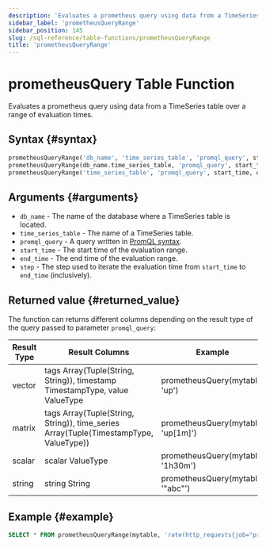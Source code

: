 ```yaml
---
description: 'Evaluates a prometheus query using data from a TimeSeries table.'
sidebar_label: 'prometheusQueryRange'
sidebar_position: 145
slug: /sql-reference/table-functions/prometheusQueryRange
title: 'prometheusQueryRange'
---
```


# prometheusQuery Table Function

Evaluates a prometheus query using data from a TimeSeries table over a range of evaluation times.

## Syntax {#syntax}

```sql
prometheusQueryRange('db_name', 'time_series_table', 'promql_query', start_time, end_time, step)
prometheusQueryRange(db_name.time_series_table, 'promql_query', start_time, end_time, step)
prometheusQueryRange('time_series_table', 'promql_query', start_time, end_time, step)
```

## Arguments {#arguments}

- `db_name` - The name of the database where a TimeSeries table is located.
- `time_series_table` - The name of a TimeSeries table.
- `promql_query` - A query written in [PromQL syntax](https://prometheus.io/docs/prometheus/latest/querying/basics/).
- `start_time` - The start time of the evaluation range.
- `end_time` - The end time of the evaluation range.
- `step` - The step used to iterate the evaluation time from `start_time` to `end_time` (inclusively).

## Returned value {#returned_value}

The function can returns different columns depending on the result type of the query passed to parameter `promql_query`:

| Result Type | Result Columns | Example |
|-------------|----------------|---------|
| vector      | tags Array(Tuple(String, String)), timestamp TimestampType, value ValueType | prometheusQuery(mytable, 'up') |
| matrix      | tags Array(Tuple(String, String)), time_series Array(Tuple(TimestampType, ValueType)) | prometheusQuery(mytable, 'up[1m]') |
| scalar      | scalar ValueType | prometheusQuery(mytable, '1h30m') |
| string      | string String | prometheusQuery(mytable, '"abc"') |

## Example {#example}

```sql
SELECT * FROM prometheusQueryRange(mytable, 'rate(http_requests{job="prometheus"}[10m])[1h:10m]', now() - INTERVAL 10 MINUTES, now(), INTERVAL 1 MINUTE)
```
